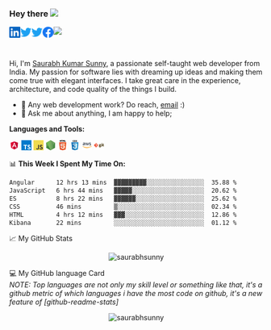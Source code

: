 ### Hey there <img src="https://media.giphy.com/media/hvRJCLFzcasrR4ia7z/giphy.gif" width="25px">

<!--
**skyup259/skyup259** is a ✨ _special_ ✨ repository because its `README.md` (this file) appears on your GitHub profile.

Here are some ideas to get you started:

- 🔭 I’m currently working on ...
- 🌱 I’m currently learning ...
- 👯 I’m looking to collaborate on ...
- 🤔 I’m looking for help with ...
- 💬 Ask me about ...
- 📫 How to reach me: ...
- 😄 Pronouns: ...
- ⚡ Fun fact: ...
-->


<a href="https://www.linkedin.com/in/saurabhksunny/">
  <img align="left" alt="Saurabh Sunny | LinkedIN" width="22px" src="https://raw.githubusercontent.com/skyup259/skyup259/master/assets/linkedin.svg" />
</a>
<a href="https://twitter.com/Kumar259Saurabh">
  <img align="left" alt="Saurabh Sunny | Twitter" width="22px" src="https://raw.githubusercontent.com/skyup259/skyup259/master/assets/twitter.svg" />
</a>
<a href="http://instagram.com/saurabh_ksunny?igshid=1lm6ej4rqui8i">
  <img align="left" alt="Saurabh Sunny | Instagram" width="22px" src="https://raw.githubusercontent.com/skyup259/skyup259/master/assets/twitter.svg" />
</a>
<a href="https://www.facebook.com/people/Saurabh-K-Sunny/100002708935041">
  <img align="left" alt="Saurabh Sunny | Facebook" width="22px" src="https://raw.githubusercontent.com/skyup259/skyup259/master/assets/facebook.svg" />
</a>

![](https://visitor-badge.glitch.me/badge?page_id=skyup259.skyup259)

<br />

Hi, I'm [Saurabh Kumar Sunny](https://skyup259.github.io/sks/), a passionate self-taught web developer from India. My passion for software lies with dreaming up ideas and making them come true with elegant interfaces. I take great care in the experience, architecture, and code quality of the things I build.


  
- 💼 Any web development work? Do reach, [email](mailto:saurabh.kumar259@gmail.com) :)
- 💬 Ask me about anything, I am happy to help;

**Languages and Tools:**  

<code><img height="20" src="https://raw.githubusercontent.com/skyup259/skyup259/master/assets/skills/angular.png"></code>
<code><img height="20" src="https://raw.githubusercontent.com/skyup259/skyup259/master/assets/skills/typescript.png"></code>
<code><img height="20" src="https://raw.githubusercontent.com/skyup259/skyup259/master/assets/skills/javascript.png"></code>
<code><img height="20" src="https://raw.githubusercontent.com/skyup259/skyup259/master/assets/skills/nodejs.png"></code>
<code><img height="20" src="https://raw.githubusercontent.com/skyup259/skyup259/master/assets/skills/html.png"></code>
<code><img height="20" src="https://raw.githubusercontent.com/skyup259/skyup259/master/assets/skills/css.png"></code>
<code><img height="20" src="https://raw.githubusercontent.com/skyup259/skyup259/master/assets/skills/aws.png"></code>
<code><img height="20" src="https://raw.githubusercontent.com/skyup259/skyup259/master/assets/skills/git.png"></code>

📊 **This Week I Spent My Time On:**
<!--START_SECTION:waka-->
```text
Angular      12 hrs 13 mins  ▓▓▓▓▓▓▓▓▓░░░░░░░░░░░░░░░░  35.88 % 
JavaScript   6 hrs 44 mins   ▓▓▓▓▓░░░░░░░░░░░░░░░░░░░░  20.62 % 
ES           8 hrs 22 mins   ▓▓▓▓▓▓░░░░░░░░░░░░░░░░░░░  25.62 % 
CSS          46 mins         ▒░░░░░░░░░░░░░░░░░░░░░░░░  02.34 % 
HTML         4 hrs 12 mins   ▓▓▓░░░░░░░░░░░░░░░░░░░░░░  12.86 % 
Kibana       22 mins         ░░░░░░░░░░░░░░░░░░░░░░░░░  01.12 % 
```
<!--END_SECTION:waka-->

<!-- If you like what I do, maybe consider buying me a coffee/tea 🥺👉👈  -->


📈 My GitHub Stats

<p align="center"> <img src="https://github-readme-stats.vercel.app/api?username=skyup259&show_icons=true&theme=gotham" alt="saurabhsunny" />

💻 My GitHub language Card
  <br />
  *NOTE: Top languages are not only my skill level or something like that, it's a github metric of which languages i have the most code on github, it's a new feature of [github-readme-stats]*

<p align="center">
<img src="https://github-readme-stats.vercel.app/api/top-langs/?username=skyup259&exclude_repo=github-readme-stats,campk12,hearandspell,90Plus,sks,loginandres&layout=compact&langs_count=8&card_width=450" alt="saurabhsunny" />

<!-- [![willianrod's wakatime stats](https://github-readme-stats.vercel.app/api/wakatime?username=saurabhsunny)](https://github.com/skyup259/github-readme-stats) -->
